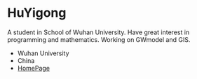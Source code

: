 # HuYigong

A student in School of Wuhan University. Have great interest in programming and mathematics. Working on GWmodel and GIS.

- Wuhan University
- China
- [HomePage](https://hpdell.github.io)


